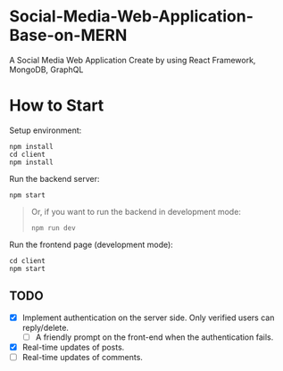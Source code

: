 
# Social-Media-Web-Application-Base-on-MERN

A Social Media Web Application Create by using React Framework, MongoDB, GraphQL

# How to Start

Setup environment:

```console
npm install
cd client
npm install
```

Run the backend server:

```console
npm start
```

> Or, if you want to run the backend in development mode:
>
> ```console
> npm run dev
> ```

Run the frontend page (development mode):

```console
cd client
npm start
```

## TODO

* [x] Implement authentication on the server side. Only verified users can reply/delete.
  * [ ] A friendly prompt on the front-end when the authentication fails.
* [x] Real-time updates of posts.
* [ ] Real-time updates of comments.
